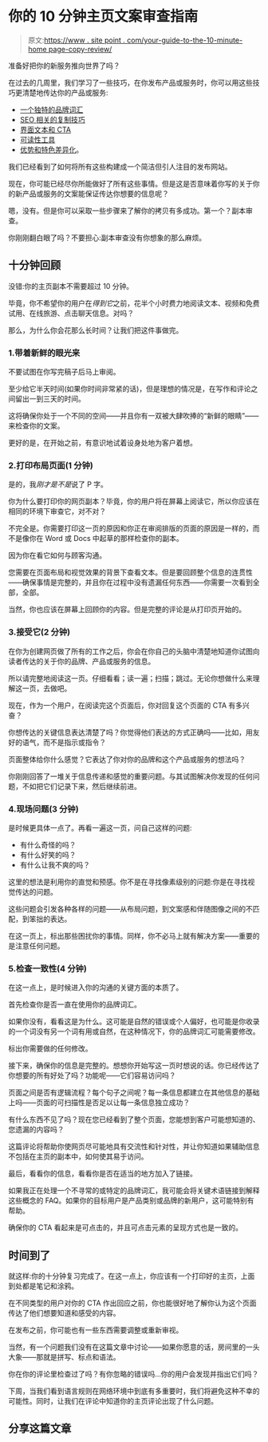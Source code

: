 # 你的 10 分钟主页文案审查指南

> 原文:[https://www . site point . com/your-guide-to-the-10-minute-home page-copy-review/](https://www.sitepoint.com/your-guide-to-the-10-minute-homepage-copy-review/)

准备好把你的新服务推向世界了吗？

在过去的几周里，我们学习了一些技巧，在你发布产品或服务时，你可以用这些技巧更清楚地传达你的产品或服务:

*   [一个独特的品牌词汇](https://www.sitepoint.com/tell-the-story-of-your-brand-service-or-product-with-a-brand-vocabulary/)
*   [SEO 相关的复制技巧](https://www.sitepoint.com/seo-can-help-you-communicate/)
*   [界面文本和 CTA](https://www.sitepoint.com/interface-text-call-to-action-or-hidden-hurdle/)
*   [可读性工具](https://www.sitepoint.com/make-your-homepage-copy-more-readable-in-1-easy-step/)
*   [优势和特色差异化](https://www.sitepoint.com/should-you-use-features-or-benefits-to-sell-your-stuff/)。

我们已经看到了如何将所有这些构建成一个简洁但引人注目的发布网站。

现在，你可能已经尽你所能做好了所有这些事情。但是这是否意味着你写的关于你的新产品或服务的文案能保证传达你想要的信息呢？

嗯，没有。但是你可以采取一些步骤来了解你的拷贝有多成功。第一个？副本审查。

你刚刚翻白眼了吗？不要担心:副本审查没有你想象的那么麻烦。

## 十分钟回顾

没错:你的主页副本不需要超过 10 分钟。

毕竟，你不希望你的用户在*得到它*之前，花半个小时费力地阅读文本、视频和免费试用、在线旅游、点击聊天信息。对吗？

那么，为什么你会花那么长时间？让我们把这件事做完。

### 1.带着新鲜的眼光来

不要试图在你写完稿子后马上审阅。

至少给它半天时间(如果你时间非常紧的话)，但是理想的情况是，在写作和评论之间留出一到三天的时间。

这将确保你处于一个不同的空间——并且你有一双被大肆吹捧的“新鲜的眼睛”——来检查你的文案。

更好的是，在开始之前，有意识地试着设身处地为客户着想。

### 2.打印布局页面(1 分钟)

是的，我*刚才是不是*说了 P 字。

你为什么要打印你的网页副本？毕竟，你的用户将在屏幕上阅读它，所以你应该在相同的环境下审查它，对不对？

不完全是。你需要打印这一页的原因和你正在审阅排版的页面的原因是一样的，而不是像你在 Word 或 Docs 中起草的那样检查你的副本。

因为你在看它如何与顾客沟通。

您需要在页面布局和视觉效果的背景下查看文本。但是要回顾整个信息的连贯性——确保事情是完整的，并且你在过程中没有遗漏任何东西——你需要一次看到全部，全部。

当然，你也应该在屏幕上回顾你的内容。但是完整的评论是从打印页开始的。

### 3.接受它(2 分钟)

在你为创建网页做了所有的工作之后，你会在你自己的头脑中清楚地知道你试图向读者传达的关于你的品牌、产品或服务的信息。

所以请完整地阅读这一页。仔细看看；读一遍；扫描；跳过。无论你想做什么来理解这一页，去做吧。

现在，作为一个用户，在阅读完这个页面后，你对回复这个页面的 CTA 有多兴奋？

你想传达的关键信息表达清楚了吗？你觉得他们表达的方式正确吗——比如，用友好的语气，而不是指示或指令？

页面整体给你什么感觉？它表达了你对你的品牌和这个产品或服务的想法吗？

你刚刚回答了一堆关于信息传递和感觉的重要问题。与其试图解决你发现的任何问题，不如把它们记录下来，然后继续前进。

### 4.现场问题(3 分钟)

是时候更具体一点了。再看一遍这一页，问自己这样的问题:

*   有什么奇怪的吗？
*   有什么好笑的吗？
*   有什么让我不爽的吗？

这里的想法是利用你的直觉和预感。你不是在寻找像素级别的问题:你是在寻找视觉传达的问题。

这些问题会引发各种各样的问题——从布局问题，到文案感和伴随图像之间的不匹配，到笨拙的表达。

在这一页上，标出那些困扰你的事情。同样，你不必马上就有解决方案——重要的是注意任何问题。

### 5.检查一致性(4 分钟)

在这一点上，是时候进入你的沟通的关键方面的本质了。

首先检查你是否一直在使用你的品牌词汇。

如果你没有，看看这是为什么。这可能是自然的错误或个人偏好，也可能是你收录的一个词没有另一个词有用或自然，在这种情况下，你的品牌词汇可能需要修改。

标出你需要做的任何修改。

接下来，确保你的信息是完整的。想想你开始写这一页时想说的话。你已经传达了你想要的所有好处了吗？功能呢——它们容易访问吗？

页面之间是否有逻辑流程？每个句子之间呢？每一条信息都建立在其他信息的基础上吗——页面的可扫描性是否足以让每一条信息独立成功？

有什么东西不见了吗？现在您已经看到了整个页面，您能想到客户可能想知道的、您遗漏的内容吗？

这篇评论将帮助你使网页尽可能地具有交流性和针对性，并让你知道如果辅助信息不包括在主页的副本中，如何使其易于访问。

最后，看看你的信息，看看你是否在适当的地方加入了链接。

如果我正在处理一个不寻常的或特定的品牌词汇，我可能会将关键术语链接到解释这些概念的 FAQ。如果你的目标用户是产品类别或品牌的新用户，这可能特别有帮助。

确保你的 CTA 看起来是可点击的，并且可点击元素的呈现方式也是一致的。

## 时间到了

就这样:你的十分钟复习完成了。在这一点上，你应该有一个打印好的主页，上面到处都是笔记和涂鸦。

在不同类型的用户对你的 CTA 作出回应之前，你也能很好地了解你认为这个页面传达了他们想要知道和感受的内容。

在发布之前，你可能也有一些东西需要调整或重新审视。

当然，有一个问题我们没有在这篇文章中讨论——如果你愿意的话，房间里的一头大象——那就是拼写、标点和语法。

你在你的评论里检查过了吗？有你忽略的错误吗…你的用户会发现并指出它们吗？

下周，当我们看到语言规则在网络环境中到底有多重要时，我们将避免这种不幸的可能性。同时，让我们在评论中知道你的主页评论出现了什么问题。

## 分享这篇文章